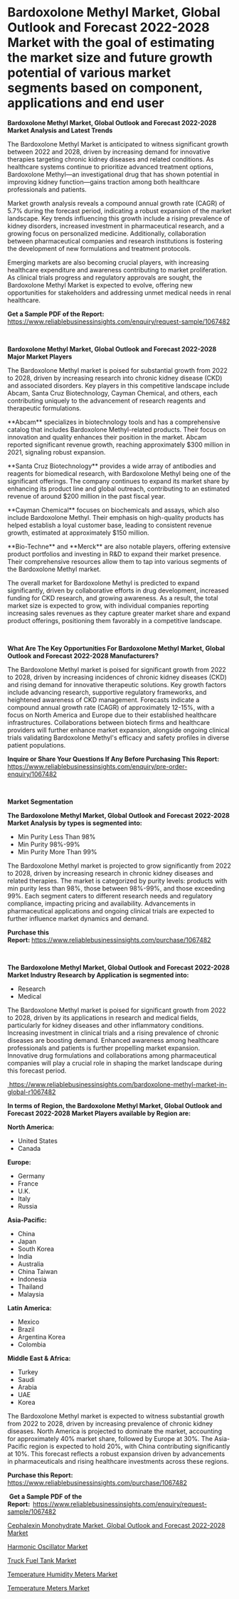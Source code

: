 <p><h1>Bardoxolone Methyl Market, Global Outlook and Forecast 2022-2028 Market with the goal of estimating the market size and future growth potential of various market segments based on component, applications and end user</h1></p><p><strong>Bardoxolone Methyl Market, Global Outlook and Forecast 2022-2028 Market Analysis and Latest Trends</strong></p>
<p><p>The Bardoxolone Methyl Market is anticipated to witness significant growth between 2022 and 2028, driven by increasing demand for innovative therapies targeting chronic kidney diseases and related conditions. As healthcare systems continue to prioritize advanced treatment options, Bardoxolone Methyl—an investigational drug that has shown potential in improving kidney function—gains traction among both healthcare professionals and patients.</p><p>Market growth analysis reveals a compound annual growth rate (CAGR) of 5.7% during the forecast period, indicating a robust expansion of the market landscape. Key trends influencing this growth include a rising prevalence of kidney disorders, increased investment in pharmaceutical research, and a growing focus on personalized medicine. Additionally, collaboration between pharmaceutical companies and research institutions is fostering the development of new formulations and treatment protocols.</p><p>Emerging markets are also becoming crucial players, with increasing healthcare expenditure and awareness contributing to market proliferation. As clinical trials progress and regulatory approvals are sought, the Bardoxolone Methyl Market is expected to evolve, offering new opportunities for stakeholders and addressing unmet medical needs in renal healthcare.</p></p>
<p><strong>Get a Sample PDF of the Report:&nbsp;</strong> <a href="https://www.reliablebusinessinsights.com/enquiry/request-sample/1067482?utm_campaign=97&utm_medium=2&utm_source=Github&utm_content=ia&utm_term=17112024&utm_id=bardoxolone-methyl-market-global-outlook-and-forecast-2022-2028">https://www.reliablebusinessinsights.com/enquiry/request-sample/1067482</a></p>
<p>&nbsp;</p>
<p><strong>Bardoxolone Methyl Market, Global Outlook and Forecast 2022-2028 Major Market Players</strong></p>
<p><p>The Bardoxolone Methyl market is poised for substantial growth from 2022 to 2028, driven by increasing research into chronic kidney disease (CKD) and associated disorders. Key players in this competitive landscape include Abcam, Santa Cruz Biotechnology, Cayman Chemical, and others, each contributing uniquely to the advancement of research reagents and therapeutic formulations.</p><p>**Abcam** specializes in biotechnology tools and has a comprehensive catalog that includes Bardoxolone Methyl-related products. Their focus on innovation and quality enhances their position in the market. Abcam reported significant revenue growth, reaching approximately $300 million in 2021, signaling robust expansion.</p><p>**Santa Cruz Biotechnology** provides a wide array of antibodies and reagents for biomedical research, with Bardoxolone Methyl being one of the significant offerings. The company continues to expand its market share by enhancing its product line and global outreach, contributing to an estimated revenue of around $200 million in the past fiscal year.</p><p>**Cayman Chemical** focuses on biochemicals and assays, which also include Bardoxolone Methyl. Their emphasis on high-quality products has helped establish a loyal customer base, leading to consistent revenue growth, estimated at approximately $150 million.</p><p>**Bio-Techne** and **Merck** are also notable players, offering extensive product portfolios and investing in R&D to expand their market presence. Their comprehensive resources allow them to tap into various segments of the Bardoxolone Methyl market.</p><p>The overall market for Bardoxolone Methyl is predicted to expand significantly, driven by collaborative efforts in drug development, increased funding for CKD research, and growing awareness. As a result, the total market size is expected to grow, with individual companies reporting increasing sales revenues as they capture greater market share and expand product offerings, positioning them favorably in a competitive landscape.</p></p>
<p>&nbsp;</p>
<p><strong>What Are The Key Opportunities For Bardoxolone Methyl Market, Global Outlook and Forecast 2022-2028 Manufacturers?</strong></p>
<p><p>The Bardoxolone Methyl market is poised for significant growth from 2022 to 2028, driven by increasing incidences of chronic kidney diseases (CKD) and rising demand for innovative therapeutic solutions. Key growth factors include advancing research, supportive regulatory frameworks, and heightened awareness of CKD management. Forecasts indicate a compound annual growth rate (CAGR) of approximately 12-15%, with a focus on North America and Europe due to their established healthcare infrastructures. Collaborations between biotech firms and healthcare providers will further enhance market expansion, alongside ongoing clinical trials validating Bardoxolone Methyl's efficacy and safety profiles in diverse patient populations.</p></p>
<p><strong>Inquire or Share Your Questions If Any Before Purchasing This Report:</strong> <a href="https://www.reliablebusinessinsights.com/enquiry/pre-order-enquiry/1067482?utm_campaign=97&utm_medium=2&utm_source=Github&utm_content=ia&utm_term=17112024&utm_id=bardoxolone-methyl-market-global-outlook-and-forecast-2022-2028">https://www.reliablebusinessinsights.com/enquiry/pre-order-enquiry/1067482</a></p>
<p>&nbsp;</p>
<p><strong>Market Segmentation</strong></p>
<p><strong>The Bardoxolone Methyl Market, Global Outlook and Forecast 2022-2028 Market Analysis by types is segmented into:</strong></p>
<p><ul><li>Min Purity Less Than 98%</li><li>Min Purity 98%-99%</li><li>Min Purity More Than 99%</li></ul></p>
<p><p>The Bardoxolone Methyl market is projected to grow significantly from 2022 to 2028, driven by increasing research in chronic kidney diseases and related therapies. The market is categorized by purity levels: products with min purity less than 98%, those between 98%-99%, and those exceeding 99%. Each segment caters to different research needs and regulatory compliance, impacting pricing and availability. Advancements in pharmaceutical applications and ongoing clinical trials are expected to further influence market dynamics and demand.</p></p>
<p><strong>Purchase this Report:&nbsp;</strong><a href="https://www.reliablebusinessinsights.com/purchase/1067482?utm_campaign=97&utm_medium=2&utm_source=Github&utm_content=ia&utm_term=17112024&utm_id=bardoxolone-methyl-market-global-outlook-and-forecast-2022-2028">https://www.reliablebusinessinsights.com/purchase/1067482</a></p>
<p>&nbsp;</p>
<p><strong>The Bardoxolone Methyl Market, Global Outlook and Forecast 2022-2028 Market Industry Research by Application is segmented into:</strong></p>
<p><ul><li>Research</li><li>Medical</li></ul></p>
<p><p>The Bardoxolone Methyl market is poised for significant growth from 2022 to 2028, driven by its applications in research and medical fields, particularly for kidney diseases and other inflammatory conditions. Increasing investment in clinical trials and a rising prevalence of chronic diseases are boosting demand. Enhanced awareness among healthcare professionals and patients is further propelling market expansion. Innovative drug formulations and collaborations among pharmaceutical companies will play a crucial role in shaping the market landscape during this forecast period.</p></p>
<p><a href="https://www.reliablebusinessinsights.com/bardoxolone-methyl-market-in-global-r1067482?utm_campaign=97&utm_medium=2&utm_source=Github&utm_content=ia&utm_term=17112024&utm_id=bardoxolone-methyl-market-global-outlook-and-forecast-2022-2028">&nbsp;https://www.reliablebusinessinsights.com/bardoxolone-methyl-market-in-global-r1067482</a></p>
<p><strong>In terms of Region, the Bardoxolone Methyl Market, Global Outlook and Forecast 2022-2028 Market Players available by Region are:</strong></p>
<p>
    <p> <strong> North America: </strong>
        <ul>
            <li>United States</li>
            <li>Canada</li>
        </ul>
        </p> 
    <p> <strong> Europe: </strong>
        <ul>
            <li>Germany</li>
            <li>France</li>
            <li>U.K.</li>
            <li>Italy</li>
            <li>Russia</li>
        </ul>
        </p> 
    <p> <strong> Asia-Pacific: </strong>
        <ul>
            <li>China</li>
            <li>Japan</li>
            <li>South Korea</li>
            <li>India</li>
            <li>Australia</li>
            <li>China Taiwan</li>
            <li>Indonesia</li>
            <li>Thailand</li>
            <li>Malaysia</li>
        </ul>
        </p> 
    <p> <strong> Latin America: </strong>
        <ul>
            <li>Mexico</li>
            <li>Brazil</li>
            <li>Argentina Korea</li>
            <li>Colombia</li>
        </ul>
        </p> 
    <p> <strong> Middle East & Africa: </strong>
        <ul>
            <li>Turkey</li>
            <li>Saudi</li>
            <li>Arabia</li>
            <li>UAE</li>
            <li>Korea</li>
        </ul>
    </p>
    </p>
<p><p>The Bardoxolone Methyl market is expected to witness substantial growth from 2022 to 2028, driven by increasing prevalence of chronic kidney diseases. North America is projected to dominate the market, accounting for approximately 40% market share, followed by Europe at 30%. The Asia-Pacific region is expected to hold 20%, with China contributing significantly at 10%. This forecast reflects a robust expansion driven by advancements in pharmaceuticals and rising healthcare investments across these regions.</p></p>
<p><strong>Purchase this Report: </strong><a href="https://www.reliablebusinessinsights.com/purchase/1067482?utm_campaign=97&utm_medium=2&utm_source=Github&utm_content=ia&utm_term=17112024&utm_id=bardoxolone-methyl-market-global-outlook-and-forecast-2022-2028">https://www.reliablebusinessinsights.com/purchase/1067482</a></p>
<p>&nbsp;<strong>Get a Sample PDF of the Report:&nbsp;&nbsp;</strong><a href="https://www.reliablebusinessinsights.com/enquiry/request-sample/1067482?utm_campaign=97&utm_medium=2&utm_source=Github&utm_content=ia&utm_term=17112024&utm_id=bardoxolone-methyl-market-global-outlook-and-forecast-2022-2028">https://www.reliablebusinessinsights.com/enquiry/request-sample/1067482</a></p>
<p><strong></strong></p>
<p><p><a href="https://github.com/ParvinKhatun77/Market-Research-Report-List-1/blob/main/cephalexin-monohydrate-market-global-outlook-and-forecast-2022-2028-market.md?utm_campaign=97&utm_medium=2&utm_source=Github&utm_content=ia&utm_term=17112024&utm_id=bardoxolone-methyl-market-global-outlook-and-forecast-2022-2028">Cephalexin Monohydrate Market, Global Outlook and Forecast 2022-2028 Market</a></p><p><a href="https://www.linkedin.com/pulse/harmonic-oscillator-market-size-share-growth-analysis-type-x3q5e?utm_campaign=97&utm_medium=2&utm_source=Github&utm_content=ia&utm_term=17112024&utm_id=bardoxolone-methyl-market-global-outlook-and-forecast-2022-2028">Harmonic Oscillator Market</a></p><p><a href="https://www.linkedin.com/pulse/truck-fuel-tank-industry-sector-new-technologies-market-n6pze?utm_campaign=97&utm_medium=2&utm_source=Github&utm_content=ia&utm_term=17112024&utm_id=bardoxolone-methyl-market-global-outlook-and-forecast-2022-2028">Truck Fuel Tank Market</a></p><p><a href="https://issuu.com/reportprime-2/docs/temperature-humidity-meters-market-_8078a9c9e38805?utm_campaign=97&utm_medium=2&utm_source=Github&utm_content=ia&utm_term=17112024&utm_id=bardoxolone-methyl-market-global-outlook-and-forecast-2022-2028">Temperature Humidity Meters Market</a></p><p><a href="https://issuu.com/reportprime-2/docs/temperature-meters-market-size-2030_83ef1d7904adc3?utm_campaign=97&utm_medium=2&utm_source=Github&utm_content=ia&utm_term=17112024&utm_id=bardoxolone-methyl-market-global-outlook-and-forecast-2022-2028">Temperature Meters Market</a></p></p>